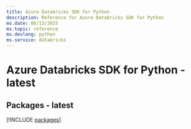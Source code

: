 ```yaml
---
title: Azure Databricks SDK for Python
description: Reference for Azure Databricks SDK for Python
ms.date: 06/13/2025
ms.topic: reference
ms.devlang: python
ms.service: databricks
---
```

# Azure Databricks SDK for Python - latest
## Packages - latest
[!INCLUDE [packages](databricks-index.md)]